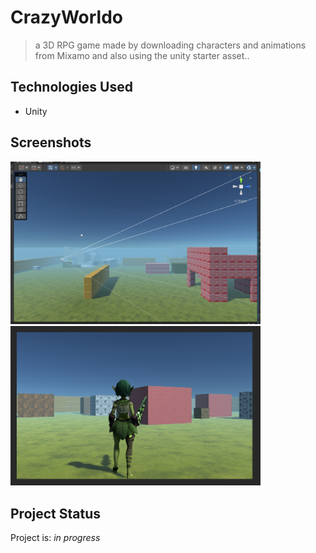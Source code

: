 # CrazyWorldo
>a 3D RPG game made by downloading characters and animations from Mixamo and also using the unity starter asset..


## Technologies Used
- Unity


## Screenshots
<img src="./img/cw1.PNG" alt="" width="400"/>&nbsp;&nbsp;&nbsp;&nbsp;&nbsp;<img src="./img/CW2.PNG" alt="" width="400"/>



## Project Status
Project is: _in progress_

